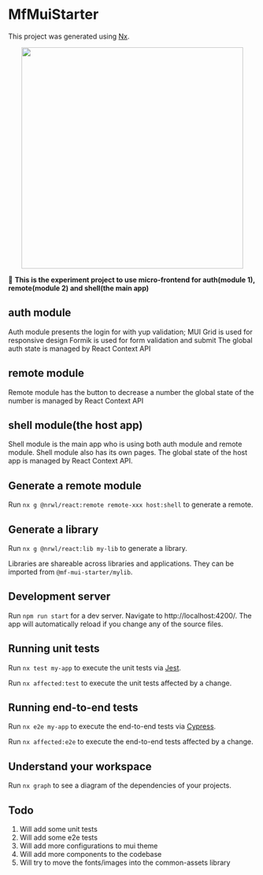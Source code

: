 # MfMuiStarter

This project was generated using [Nx](https://nx.dev).

<p style="text-align: center;"><img src="https://raw.githubusercontent.com/nrwl/nx/master/images/nx-logo.png" width="450"></p>

🔎 **This is the experiment project to use micro-frontend for auth(module 1), remote(module 2) and shell(the main app)**

## auth module

Auth module presents the login for with yup validation;
MUI Grid is used for responsive design
Formik is used for form validation and submit
The global auth state is managed by React Context API

## remote module

Remote module has the button to decrease a number
the global state of the number is managed by React Context API

## shell module(the host app)

Shell module is the main app who is using both auth module and remote module.
Shell module also has its own pages.
The global state of the host app is managed by React Context API.

## Generate a remote module

Run `nx g @nrwl/react:remote remote-xxx host:shell` to generate a remote.

## Generate a library

Run `nx g @nrwl/react:lib my-lib` to generate a library.

Libraries are shareable across libraries and applications. They can be imported from `@mf-mui-starter/mylib`.

## Development server

Run `npm run start` for a dev server. Navigate to http://localhost:4200/. The app will automatically reload if you change any of the source files.

## Running unit tests

Run `nx test my-app` to execute the unit tests via [Jest](https://jestjs.io).

Run `nx affected:test` to execute the unit tests affected by a change.

## Running end-to-end tests

Run `nx e2e my-app` to execute the end-to-end tests via [Cypress](https://www.cypress.io).

Run `nx affected:e2e` to execute the end-to-end tests affected by a change.

## Understand your workspace

Run `nx graph` to see a diagram of the dependencies of your projects.

## Todo

1. Will add some unit tests
2. Will add some e2e tests
3. Will add more configurations to mui theme
4. Will add more components to the codebase
5. Will try to move the fonts/images into the common-assets library